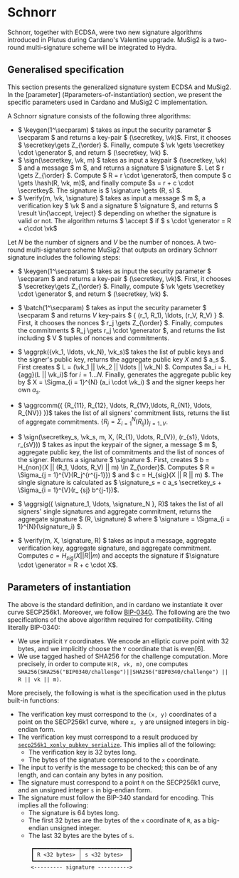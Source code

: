 # Schnorr

Schnorr, together with ECDSA, were two new signature algorithms introduced in Plutus during Cardano's Valentine 
upgrade.
MuSig2 is a two-round multi-signature scheme will be integrated to Hydra.

## Generalised specification
This section presents the generalized signature system ECDSA and MuSig2. In the [parameter]
(#parameters-of-instantiation) section, we present the specific parameters used in Cardano and MuSig2 C implementation. 

A Schnorr signature consists of the following three algorithms:
* $ \keygen(1^\secparam) $ takes as input the security parameter $ \secparam $ and returns a key-pair $
  (\secretkey, \vk)$. First, it chooses $ \secretkey\gets Z_{\order} $. Finally, compute
  $ \vk \gets \secretkey \cdot \generator $, and return $ (\secretkey, \vk) $.
* $ \sign(\secretkey, \vk, m) $ takes as input a keypair $ (\secretkey, \vk) $ and a message $ m $, and returns a
  signature $ \signature $. Let $ r \gets Z_{\order} $. Compute $ R = r \cdot \generator$, then compute
  $ c \gets \hash(R, \vk, m)$, and finally compute $s = r + c \cdot \secretkey$. The signature is $ \signature \gets 
  (R, s) $.
* $ \verify(m, \vk, \signature) $ takes as input a message $ m $, a verification key $ \vk $ and a signature
  $ \signature $, and returns $ \result \in\{\accept, \reject\} $ depending on whether the signature is valid or not. 
  The algorithm returns $ \accept $ if $ s \cdot \generator = R + c\cdot \vk$

Let $N$ be the number of signers and $V$ be the number of nonces. A two-round multi-signature scheme MuSig2 that
outputs an ordinary Schnorr signature includes the following steps:

* $ \keygen(1^\secparam) $ takes as input the security parameter $ \secparam $ and returns a key-pair $
  (\secretkey, \vk)$. First, it chooses $ \secretkey\gets Z_{\order} $. Finally, compute
  $ \vk \gets \secretkey \cdot \generator $, and return $ (\secretkey, \vk) $.

* $ \batch(1^\secparam) $ takes as input the security parameter $ \secparam $ and returns $V$ key-pairs $ \{ (r_1, 
  R_1), \ldots, (r_V, R_V) \} $. First, it chooses the nonces $ r_j \gets Z_{\order} $. Finally, computes the 
  commitments $ R_j \gets r_j \cdot \generator $, and returns the list including $ V $ tuples of nonces and commitments.

* $ \aggrpk(\{vk_1, \ldots, vk_N\}, \vk_s)$ takes the list of public keys and the signer's public key, returns the 
  aggregate public key $X$ and $ a_s $. First creates $ L = (\vk_1 || \vk_2 || \ldots || \vk_N) $. Computes $a_i = H_
  {agg}(L || \vk_i)$ for $i = 1 \ldots N$. 
  Finally, generates the aggregate public key by $ X = \Sigma_{i = 1}^{N} (a_i \cdot \vk_i) $ and the signer keeps her 
  own $a_s$.

* $ \aggrcomm(\{ {R_{11}, R_{12}, \ldots, R_{1V},\ldots, R_{N1}, \ldots, R_{NV}}  \})$ takes the list of all 
  signers' commitment lists, returns the list of aggregate commitments. $\{R_j = \Sigma_{i = 1}^{N} (R_{ij})\}_{j = 1..
  V}$.

* $ \sign(\secretkey_s, \vk_s, m, X, (R_{1}, \ldots, R_{V}), (r_{s1}, \ldots, r_{sV})) $ takes as 
  input the keypair of the signer, a message $ m $, aggregate public key, the list of commitments and the list of 
  nonces of the signer. Returns a signature $ \signature $. First, creates $ b = H_{non}(X || (R_1, \ldots, R_V) || 
  m) \in Z_{\order}$. Computes $ R = \Sigma_{j = 1}^{V}(R_j^{r^{j-1}}) $ and $ c = H_{sig}(X || R || m) $. The single
  signature is calculated as $ \signature_s = c  a_s \secretkey_s + \Sigma_{i = 1}^{V}(r_
  {sj} b^{j-1})$.

* $ \aggrsig(\{ \signature_1, \ldots, \signature_N \}, R)$ takes the list of all
  signers' single signatures and aggregate commitment, returns the aggregate signature $ (R, \signature) $ 
  where $ \signature = \Sigma_{i = 1}^{N}(\signature_i) $.

* $ \verify(m, X, \signature, R) $ takes as input a message, aggregate verification key, aggregate signature, and 
  aggregate commitment. Computes $c = H_{sig}(X || R || m)$ and accepts the signature if $\signature \cdot 
  \generator = R + c \cdot X$.

## Parameters of instantiation
The above is the standard definition, and in cardano we instantiate it over curve SECP256k1. Moreover, we follow
[BIP-0340](https://github.com/bitcoin/bips/blob/master/bip-0340.mediawiki). The following are the two specifications
of the above algorithm required for compatibility. Citing literally BIP-0340:
* We use implicit `Y` coordinates. We encode an elliptic curve point with 32 bytes, and we implicitly choose the `Y` 
  coordinate that is even[6].
* We use tagged hashed of SHA256 for the challenge computation. More precisely, in order to compute `H(R, vk, m)`, 
  one computes `SHA256(SHA256("BIP0340/challenge")||SHA256("BIP0340/challenge") || R || vk || m)`.

More precisely, the following is what is the specification used in the plutus built-in functions:
* The verification key must correspond to the `(x, y)` coordinates of a point
  on the SECP256k1 curve, where `x, y` are unsigned integers in big-endian form.
* The verification key must correspond to a result produced by
  [``secp256k1_xonly_pubkey_serialize``](https://github.com/bitcoin-core/secp256k1/blob/master/include/secp256k1_extrakeys.h#L61).
  This implies all of the following:
  * The verification key is 32 bytes long.
  * The bytes of the signature correspond to the `x` coordinate.
* The input to verify is the message to be checked; this can be of any length,
  and can contain any bytes in any position.
* The signature must correspond to a point `R` on the SECP256k1 curve, and an
  unsigned integer `s` in big-endian form.
* The signature must follow the BIP-340 standard for encoding. This implies all the following:
  * The signature is 64 bytes long.
  * The first 32 bytes are the bytes of the `x` coordinate of `R`, as a
    big-endian unsigned integer.
  * The last 32 bytes are the bytes of `s`.
  ``` 
      ┏━━━━━━━━━━━━━━┯━━━━━━━━━━━━━━━┓
      ┃ R <32 bytes> │ s <32 bytes>  ┃
      ┗━━━━━━━━━━━━━━┷━━━━━━━━━━━━━━━┛
      <--------- signature ---------->
  ```
